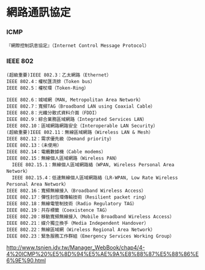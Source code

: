 # 網路通訊協定



### ICMP

```
『網際控制訊息協定』（Internet Control Message Protocol）
```
### IEEE 802
```
(超級重要)IEEE 802.3：乙太網路（Ethernet）
IEEE 802.4：權杖匯流排（Token bus）
IEEE 802.5：權杖環（Token-Ring）

IEEE 802.6：城域網（MAN, Metropolitan Area Network）
IEEE 802.7：寬頻TAG（Broadband LAN using Coaxial Cable）
IEEE 802.8：光纖分散式資料介面（FDDI）
IEEE 802.9：綜合業務區域網路（Integrated Services LAN）
IEEE 802.10：區域網路網路安全（Interoperable LAN Security）
(超級重要)IEEE 802.11：無線區域網路（Wireless LAN & Mesh）
IEEE 802.12：需求優先級（Demand priority）
IEEE 802.13：（未使用）
IEEE 802.14：電纜數據機（Cable modems）
IEEE 802.15：無線個人區域網路（Wireless PAN）
  IEEE 802.15.1：無線個人區域網路絡（WPAN, Wireless Personal Area Network）
  IEEE 802.15.4：低速無線個人區域網路絡（LR-WPAN, Low Rate Wireless Personal Area Network）
IEEE 802.16：寬頻無線接入（Broadband Wireless Access）
IEEE 802.17：彈性封包環傳輸技術（Resilient packet ring）
IEEE 802.18：無線電管制技術（Radio Regulatory TAG）
IEEE 802.19：共存標籤（Coexistence TAG）
IEEE 802.20：移動寬頻無線接入（Mobile Broadband Wireless Access）
IEEE 802.21：媒介獨立換手（Media Independent Handover）
IEEE 802.22：無線區域網（Wireless Regional Area Network）
IEEE 802.23：緊急服務工作群組（Emergency Services Working Group）

```





















http://www.tsnien.idv.tw/Manager_WebBook/chap4/4-4%20ICMP%20%E5%8D%94%E5%AE%9A%E8%88%87%E5%88%86%E6%9E%90.html
